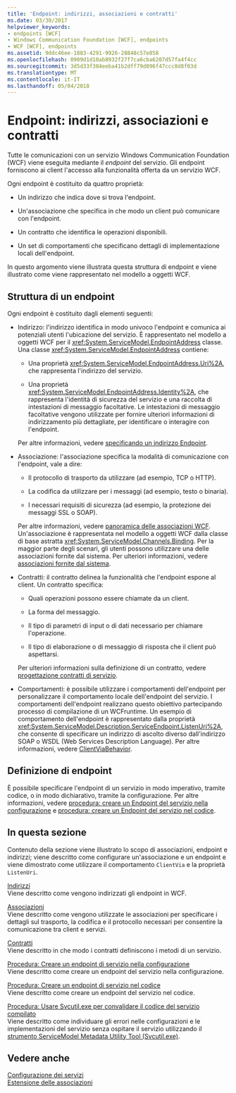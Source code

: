 ```yaml
---
title: 'Endpoint: indirizzi, associazioni e contratti'
ms.date: 03/30/2017
helpviewer_keywords:
- endpoints [WCF]
- Windows Communication Foundation [WCF], endpoints
- WCF [WCF], endpoints
ms.assetid: 9ddc46ee-1883-4291-9926-28848c57e858
ms.openlocfilehash: 0909d1d10ab8932f27f7ca6cba6207d57fa4f4cc
ms.sourcegitcommit: 3d5d33f384eeba41b2dff79d096f47ccc8d8f03d
ms.translationtype: MT
ms.contentlocale: it-IT
ms.lasthandoff: 05/04/2018
---
```

# <a name="endpoints-addresses-bindings-and-contracts"></a>Endpoint: indirizzi, associazioni e contratti
Tutte le comunicazioni con un servizio Windows Communication Foundation (WCF) viene eseguita mediante il *endpoint* del servizio. Gli endpoint forniscono ai client l'accesso alla funzionalità offerta da un servizio WCF.  
  
 Ogni endpoint è costituito da quattro proprietà:  
  
-   Un indirizzo che indica dove si trova l'endpoint.  
  
-   Un'associazione che specifica in che modo un client può comunicare con l'endpoint.  
  
-   Un contratto che identifica le operazioni disponibili.  
  
-   Un set di comportamenti che specificano dettagli di implementazione locali dell'endpoint.  
  
 In questo argomento viene illustrata questa struttura di endpoint e viene illustrato come viene rappresentato nel modello a oggetti WCF.  
  
## <a name="the-structure-of-an-endpoint"></a>Struttura di un endpoint  
 Ogni endpoint è costituito dagli elementi seguenti:  
  
-   Indirizzo: l'indirizzo identifica in modo univoco l'endpoint e comunica ai potenziali utenti l'ubicazione del servizio. È rappresentato nel modello a oggetti WCF per il <xref:System.ServiceModel.EndpointAddress> classe. Una classe <xref:System.ServiceModel.EndpointAddress> contiene:  
  
    -   Una proprietà <xref:System.ServiceModel.EndpointAddress.Uri%2A>, che rappresenta l'indirizzo del servizio.  
  
    -   Una proprietà <xref:System.ServiceModel.EndpointAddress.Identity%2A>, che rappresenta l'identità di sicurezza del servizio e una raccolta di intestazioni di messaggio facoltative. Le intestazioni di messaggio facoltative vengono utilizzate per fornire ulteriori informazioni di indirizzamento più dettagliate, per identificare o interagire con l'endpoint.  
  
     Per altre informazioni, vedere [specificando un indirizzo Endpoint](../../../../docs/framework/wcf/specifying-an-endpoint-address.md).  
  
-   Associazione: l'associazione specifica la modalità di comunicazione con l'endpoint, vale a dire:  
  
    -   Il protocollo di trasporto da utilizzare (ad esempio, TCP o HTTP).  
  
    -   La codifica da utilizzare per i messaggi (ad esempio, testo o binaria).  
  
    -   I necessari requisiti di sicurezza (ad esempio, la protezione dei messaggi SSL o SOAP).  
  
     Per altre informazioni, vedere [panoramica delle associazioni WCF](../../../../docs/framework/wcf/bindings-overview.md). Un'associazione è rappresentata nel modello a oggetti WCF dalla classe di base astratta <xref:System.ServiceModel.Channels.Binding>. Per la maggior parte degli scenari, gli utenti possono utilizzare una delle associazioni fornite dal sistema. Per ulteriori informazioni, vedere [associazioni fornite dal sistema](../../../../docs/framework/wcf/system-provided-bindings.md).  
  
-   Contratti: il contratto delinea la funzionalità che l'endpoint espone al client. Un contratto specifica:  
  
    -   Quali operazioni possono essere chiamate da un client.  
  
    -   La forma del messaggio.  
  
    -   Il tipo di parametri di input o di dati necessario per chiamare l'operazione.  
  
    -   Il tipo di elaborazione o di messaggio di risposta che il client può aspettarsi.  
  
     Per ulteriori informazioni sulla definizione di un contratto, vedere [progettazione contratti di servizio](../../../../docs/framework/wcf/designing-service-contracts.md).  
  
-   Comportamenti: è possibile utilizzare i comportamenti dell'endpoint per personalizzare il comportamento locale dell'endpoint del servizio. I comportamenti dell'endpoint realizzano questo obiettivo partecipando processo di compilazione di un WCFruntime. Un esempio di comportamento dell'endpoint è rappresentato dalla proprietà <xref:System.ServiceModel.Description.ServiceEndpoint.ListenUri%2A>, che consente di specificare un indirizzo di ascolto diverso dall'indirizzo SOAP o WSDL (Web Services Description Language). Per altre informazioni, vedere [ClientViaBehavior](../../../../docs/framework/wcf/diagnostics/wmi/clientviabehavior.md).  
  
## <a name="defining-endpoints"></a>Definizione di endpoint  
 È possibile specificare l'endpoint di un servizio in modo imperativo, tramite codice, o in modo dichiarativo, tramite la configurazione. Per altre informazioni, vedere [procedura: creare un Endpoint del servizio nella configurazione](../../../../docs/framework/wcf/feature-details/how-to-create-a-service-endpoint-in-configuration.md) e [procedura: creare un Endpoint del servizio nel codice](../../../../docs/framework/wcf/feature-details/how-to-create-a-service-endpoint-in-code.md).  
  
## <a name="in-this-section"></a>In questa sezione  
 Contenuto della sezione viene illustrato lo scopo di associazioni, endpoint e indirizzi; viene descritto come configurare un'associazione e un endpoint e viene dimostrato come utilizzare il comportamento `ClientVia` e la proprietà `ListenUri`.  
  
 [Indirizzi](../../../../docs/framework/wcf/feature-details/endpoint-addresses.md)  
 Viene descritto come vengono indirizzati gli endpoint in WCF.  
  
 [Associazioni](../../../../docs/framework/wcf/feature-details/bindings.md)  
 Viene descritto come vengono utilizzate le associazioni per specificare i dettagli sul trasporto, la codifica e il protocollo necessari per consentire la comunicazione tra client e servizi.  
  
 [Contratti](../../../../docs/framework/wcf/feature-details/contracts.md)  
 Viene descritto in che modo i contratti definiscono i metodi di un servizio.  
  
 [Procedura: Creare un endpoint di servizio nella configurazione](../../../../docs/framework/wcf/feature-details/how-to-create-a-service-endpoint-in-configuration.md)  
 Viene descritto come creare un endpoint del servizio nella configurazione.  
  
 [Procedura: Creare un endpoint di servizio nel codice](../../../../docs/framework/wcf/feature-details/how-to-create-a-service-endpoint-in-code.md)  
 Viene descritto come creare un endpoint del servizio nel codice.  
  
 [Procedura: Usare Svcutil.exe per convalidare il codice del servizio compilato](../../../../docs/framework/wcf/feature-details/how-to-use-svcutil-exe-to-validate-compiled-service-code.md)  
 Viene descritto come individuare gli errori nelle configurazioni e le implementazioni del servizio senza ospitare il servizio utilizzando il [strumento ServiceModel Metadata Utility Tool (Svcutil.exe)](../../../../docs/framework/wcf/servicemodel-metadata-utility-tool-svcutil-exe.md).  
  
## <a name="see-also"></a>Vedere anche  
 [Configurazione dei servizi](../../../../docs/framework/wcf/configuring-services.md)  
 [Estensione delle associazioni](../../../../docs/framework/wcf/extending/extending-bindings.md)
